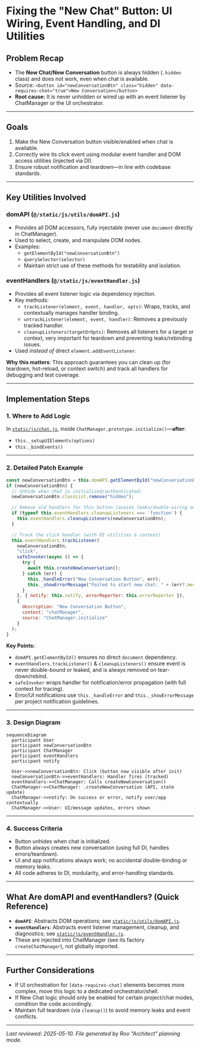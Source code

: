 # Fixing the "New Chat" Button: UI Wiring, Event Handling, and DI Utilities

## **Problem Recap**

- The **New Chat/New Conversation** button is always hidden (`.hidden` class) and does not work, even when chat is available.
- Source: `<button id="newConversationBtn" class="hidden" data-requires-chat="true">New Conversation</button>`
- **Root cause:** It is never unhidden or wired up with an event listener by ChatManager or the UI orchestrator.

---

## **Goals**

1. Make the New Conversation button visible/enabled when chat is available.
2. Correctly wire its click event using modular event handler and DOM access utilities (injected via DI).
3. Ensure robust notification and teardown—in line with codebase standards.

---

## **Key Utilities Involved**

### domAPI (`@/static/js/utils/domAPI.js`)
- Provides all DOM accessors, fully injectable (never use `document` directly in ChatManager).
- Used to select, create, and manipulate DOM nodes.
- Examples:
  - `getElementById("newConversationBtn")`
  - `querySelector(selector)`
  - Maintain strict use of these methods for testability and isolation.

### eventHandlers (`@/static/js/eventHandler.js`)
- Provides all event listener logic via dependency injection.
- Key methods:
  - `trackListener(element, event, handler, opts)`: Wraps, tracks, and contextually manages handler binding.
  - `untrackListener(element, event, handler)`: Removes a previously tracked handler.
  - `cleanupListeners(targetOrOpts)`: Removes all listeners for a target or context, very important for teardown and preventing leaks/rebinding issues.
- Used *instead of* direct `element.addEventListener`.

**Why this matters**: This approach guarantees you can clean up (for teardown, hot-reload, or context switch) and track all handlers for debugging and test coverage.

---

## **Implementation Steps**

### 1. **Where to Add Logic**

In [`static/js/chat.js`](static/js/chat.js), inside `ChatManager.prototype.initialize()`—**after**:
- `this._setupUIElements(options)`
- `this._bindEvents()`

---

### 2. **Detailed Patch Example**

```javascript
const newConversationBtn = this.domAPI.getElementById("newConversationBtn");
if (newConversationBtn) {
  // Unhide when chat is initialized/authenticated:
  newConversationBtn.classList.remove("hidden");

  // Remove old handlers for this button (avoids leaks/double-wiring on reinit)
  if (typeof this.eventHandlers.cleanupListeners === 'function') {
    this.eventHandlers.cleanupListeners(newConversationBtn);
  }

  // Track the click handler (with DI utilities & context)
  this.eventHandlers.trackListener(
    newConversationBtn,
    "click",
    safeInvoker(async () => {
      try {
        await this.createNewConversation();
      } catch (err) {
        this._handleError("New Conversation Button", err);
        this._showErrorMessage("Failed to start new chat: " + (err?.message || err));
      }
    }, { notify: this.notify, errorReporter: this.errorReporter }),
    {
      description: "New Conversation Button",
      context: "chatManager",
      source: "ChatManager.initialize"
    }
  );
}
```

**Key Points:**
- `domAPI.getElementById()` ensures no direct `document` dependency.
- `eventHandlers.trackListener()` & `cleanupListeners()` ensure event is never double-bound or leaked, and is always removed on tear-down/rebind.
- `safeInvoker` wraps handler for notification/error propagation (with full context for tracing).
- Error/UI notifications use `this._handleError` and `this._showErrorMessage` per project notification guidelines.

---

### 3. **Design Diagram**

```mermaid
sequenceDiagram
  participant User
  participant newConversationBtn
  participant ChatManager
  participant eventHandlers
  participant notify

  User->>newConversationBtn: Click (button now visible after init)
  newConversationBtn->>eventHandlers: Handler fires (tracked)
  eventHandlers->>ChatManager: Calls createNewConversation()
  ChatManager->>ChatManager: .createNewConversation (API, state update)
  ChatManager->>notify: On success or error, notify user/app contextually
  ChatManager->>User: UI/message updates, errors shown
```

---

### 4. **Success Criteria**

- Button unhides when chat is initialized.
- Button always creates new conversation (using full DI, handles errors/teardown).
- UI and app notifications always work; no accidental double-binding or memory leaks.
- All code adheres to DI, modularity, and error-handling standards.

---

## **What Are domAPI and eventHandlers? (Quick Reference)**

- **`domAPI`**: Abstracts DOM operations; see [`static/js/utils/domAPI.js`](static/js/utils/domAPI.js:1).
- **`eventHandlers`**: Abstracts event listener management, cleanup, and diagnostics;
  see [`static/js/eventHandler.js`](static/js/eventHandler.js:1).
- These are injected into ChatManager (see its factory `createChatManager`), not globally imported.

---

## **Further Considerations**

- If UI orchestration for `[data-requires-chat]` elements becomes more complex, move this logic to a dedicated orchestrator/shell.
- If New Chat logic should only be enabled for certain project/chat modes, condition the code accordingly.
- Maintain full teardown (via `cleanup()`) to avoid memory leaks and event conflicts.

---

_Last reviewed: 2025-05-10. File generated by Roo "Architect" planning mode._

